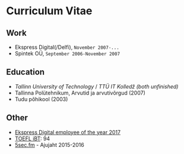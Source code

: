 # Curriculum Vitae

## Work
 - Ekspress Digital(/Delfi), `November 2007-...`
 - Spintek OÜ, `September 2006-November 2007`

## Education
 - _Tallinn University of Technology_ / _TTÜ IT Kolledž_ _(both unfinished)_
 - Tallinna Polütehnikum, Arvutid ja arvutivõrgud (2007)
 - Tudu põhikool (2003)

## Other
 - [Ekspress Digital employee of the year 2017](https://www.facebook.com/eritikass/posts/1633042516755394)
 - [TOEFL iBT](https://www.ets.org/toefl/ibt/about): 94
 - [5sec.fm](https://www.5sec.fm/) - Ajujaht 2015-2016
